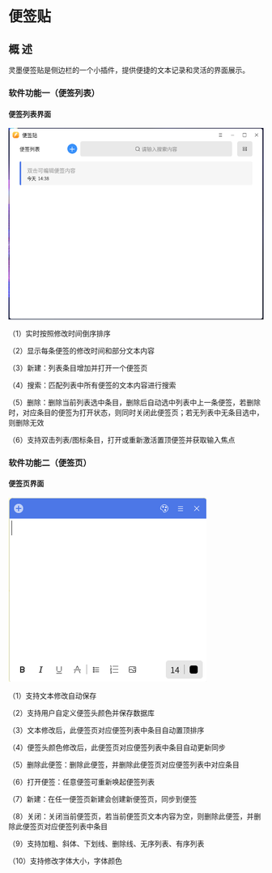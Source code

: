 # 便签贴

## 概 述

灵墨便签贴是侧边栏的一个小插件，提供便捷的文本记录和灵活的界面展示。

### 软件功能一（便签列表）

#### 便签列表界面

![图 1 便签列表界面](image/1.png)

（1）实时按照修改时间倒序排序

（2）显示每条便签的修改时间和部分文本内容

（3）新建：列表条目增加并打开一个便签页

（4）搜索：匹配列表中所有便签的文本内容进行搜索

（5）删除：删除当前列表选中条目，删除后自动选中列表中上一条便签，若删除时，对应条目的便签为打开状态，则同时关闭此便签页；若无列表中无条目选中，则删除无效

（6）支持双击列表/图标条目，打开或重新激活置顶便签并获取输入焦点

### 软件功能二（便签页）

#### 便签页界面

![图 2 便签页界面](image/2.png)

（1）支持文本修改自动保存

（2）支持用户自定义便签头颜色并保存数据库

（3）文本修改后，此便签页对应便签列表中条目自动置顶排序

（4）便签头颜色修改后，此便签页对应便签列表中条目自动更新同步

（5）删除此便签：删除此便签，并删除此便签页对应便签列表中对应条目

（6）打开便签：任意便签可重新唤起便签列表

（7）新建：在任一便签页新建会创建新便签页，同步到便签

（8）关闭：关闭当前便签页，若当前便签页文本内容为空，则删除此便签，并删除此便签页对应便签列表中条目

（9）支持加粗、斜体、下划线、删除线、无序列表、有序列表

（10）支持修改字体大小，字体颜色
